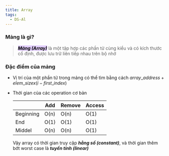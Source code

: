 ```yaml
---
title: Array
tags:
  - DS-Al
---
```

### Mảng là gì?

>***<mark style="background: #D2B3FFA6;">Mảng (Array)</mark>*** là một tập hợp các phần tử cùng kiểu và có kích thước cố định, được lưu trữ liên tiếp nhau trên bộ nhớ

### Đặc điểm của mảng
- Vị trí của một phần tử trong mảng có thể tìm bằng cách $array\_address + elem\_size x (i - first\_index)$
- Thời gian của các operation cơ bản

	|     | Add    | Remove    | Access |
	| --- | --- | --- | --- |
	|Beginning     | O(n)    | O(n)    | O(1) |
	|End     | O(1)    | O(1)    | O(1) |
	|Middel     | O(n)    | O(n)    | O(1) |
	Vậy array có thời gian truy cập ***hằng số (constant)***, và thời gian thêm bớt worst case là ***tuyến tính (linear)***
